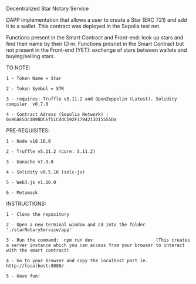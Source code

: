 Decentralized Star Notary Service

DAPP implementation that allows a user to create a Star (ERC 721) and add it to a wallet. This contract was deployed in the Sepolia test net.

Functions present in the Smart Contract and Front-end: look up stars and find their name by their ID nr.
Functions presnet in the Smart Contract but not present in the Front-end (YET): exchange of stars between wallets and buying/selling stars.

TO NOTE:

    1 - Token Name = Star

    2 - Token Symbol = STR

    3 - requires: Truffle v5.11.2 and OpenZeppelin (Latest). Solidity compiler  v0.7.0

    4 - Contract Adress (Sepolia Network) : 0x96AE5Dc1B98DCEf51CddC192F1794213D15555Da



PRE-REQUISITES:

    1 - Node v18.16.0

    2 - Truffle v5.11.2 (core: 5.11.2)

    3 - Ganache v7.9.0

    4 - Solidity v0.5.16 (solc-js)
  
    5 - Web3.js v1.10.0

    6 - Metamask 


INSTRUCTIONS:

    1 - Clone the repository

    2 - Open a new terminal window and cd into the folder './starNotaryService/app'

    3 - Run the command:  npm run dev                        (This creates a server instance which you can access from your browser to interact with the smart contract)

    4 - Go to your browser and copy the localhost port ie. http://localhost:8080/

    5 - Have fun!
